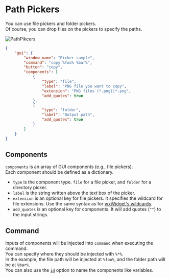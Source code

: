 # Path Pickers

You can use file pickers and folder pickers.  
Of course, you can drop files on the pickers to specify the paths.  

![PathPikcers](https://github.com/matyalatte/tuw/assets/69258547/47bf541f-7ac4-465b-8bff-512c48d9d2a9)

```json
{
    "gui": {
        "window_name": "Picker sample",
        "command": "copy %foo% %bar%",
        "button": "copy",
        "components": [
            {
                "type": "file",
                "label": "PNG file you want to copy",
                "extension": "PNG files (*.png)|*.png",
                "add_quotes": true
            },
            {
                "type": "folder",
                "label": "Output path",
                "add_quotes": true
            }
        ]
    }
}
```

## Components

`components` is an array of GUI components (e.g., file pickers).  
Each component should be defined as a dictionary.  

-   `type` is the component type. `file` for a file picker, and `folder` for a directory picker.
-   `label` is the string written above the text box of the picker.
-   `extension` is an optional key for file pickers. It specifies the wildcard for file extensions. Use the same syntax as for [wxWidget's wildcards](https://docs.wxwidgets.org/3.0/classwx_file_dialog.html).
-   `add_quotes` is an optional key for components. It will add quotes (`""`) to the input strings.

## Command

Inputs of components will be injected into `command` when executing the command.  
You can specify where they should be injected with `%*%`.  
In the example, the file path will be injected at `%foo%`, and the folder path will be at `%bar%`.  
You can also use the [`id`](../../comp_options/id) option to name the components like variables.
